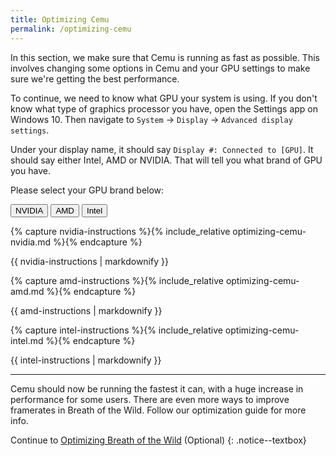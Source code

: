 ```yaml
---
title: Optimizing Cemu
permalink: /optimizing-cemu
---
```


In this section, we make sure that Cemu is running as fast as possible. This involves changing some options in Cemu and your GPU settings to make sure we're getting the best performance.

To continue, we need to know what GPU your system is using. If you don't know what type of graphics processor you have, open the Settings app on Windows 10. Then navigate to `System` -> `Display` -> `Advanced display settings`.

Under your display name, it should say `Display #: Connected to [GPU]`. It should say either Intel, AMD or NVIDIA. That will tell you what brand of GPU you have.

Please select your GPU brand below:

<button class="btn btn--large btn--info" id="nvidiabtn" onclick="shownvidia()">NVIDIA</button>
<button class="btn btn--large btn--info" id="amdbtn"    onclick="showamd()"   >AMD</button>
<button class="btn btn--large btn--info" id="intelbtn"  onclick="showintel()" >Intel</button>

{% capture nvidia-instructions %}{% include_relative optimizing-cemu-nvidia.md %}{% endcapture %}
<div id="nvidiainstr">{{ nvidia-instructions | markdownify }}</div>

{% capture amd-instructions %}{% include_relative optimizing-cemu-amd.md %}{% endcapture %}
<div id="amdinstr">{{ amd-instructions | markdownify }}</div>

{% capture intel-instructions %}{% include_relative optimizing-cemu-intel.md %}{% endcapture %}
<div id="intelinstr">{{ intel-instructions | markdownify }}</div>

---

Cemu should now be running the fastest it can, with a huge increase in performance for some users. There are even more ways to improve framerates in Breath of the Wild. Follow our optimization guide for more info.

Continue to [Optimizing Breath of the Wild](optimizing-botw) (Optional)
{: .notice--textbox}

<script>
  var nvidia = document.getElementById("nvidiainstr");
  var nvidiabtn = document.getElementById("nvidiabtn");

  var amd = document.getElementById("amdinstr");
  var amdbtn = document.getElementById("amdbtn");

  var intel = document.getElementById("intelinstr");
  var intelbtn = document.getElementById("intelbtn");

  nvidia.style.display = "block";
  amd.style.display = "none";
  intel.style.display = "none";
  nvidiabtn.classList.remove("btn--info");
  nvidiabtn.classList.add("btn--success");

  function shownvidia() {
    nvidia.style.display = "block";
    amd.style.display = "none";
    intel.style.display = "none";

    nvidiabtn.classList.remove("btn--info");
    amdbtn.classList.remove("btn--danger");
    amdbtn.classList.add("btn--info");
    intelbtn.classList.remove("btn--primary");
    intelbtn.classList.add("btn--info");
    nvidiabtn.classList.add("btn--success");
  }

  function showamd() {
    nvidia.style.display = "none";
    amd.style.display = "block";
    intel.style.display = "none";

    amdbtn.classList.remove("btn--info");
    nvidiabtn.classList.remove("btn--success");
    nvidiabtn.classList.add("btn--info");
    intelbtn.classList.remove("btn--primary");
    intelbtn.classList.add("btn--info");
    amdbtn.classList.add("btn--danger");
  }

  function showintel() {
    nvidia.style.display = "none";
    amd.style.display = "none";
    intel.style.display = "block";

    intelbtn.classList.remove("btn--info");
    nvidiabtn.classList.remove("btn--success");
    nvidiabtn.classList.add("btn--info");
    amdbtn.classList.remove("btn--danger");
    amdbtn.classList.add("btn--info");
    intelbtn.classList.add("btn--primary");
  }
</script>
